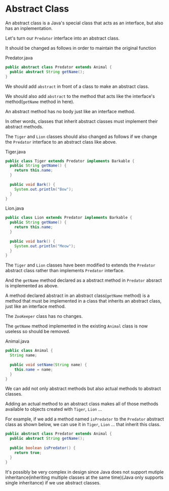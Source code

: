 # Abstract Class

An abstract class is a Java's special class that acts as an interface, but also has an inplementation. 

Let's turn our ```Predator``` interface into an abstract class.

It should be changed as follows in order to maintain the original function

Predator.java
```java
public abstract class Predator extends Animal {
  public abstract String getName();
}
```

We should add ```abstract``` in front of a class to make an abstract class. 

We should also add ```abstract``` to the method that acts like the interface's method(```getName``` method in here).

An abstract method has no body just like an interface method.

In other words, classes that inherit abstract classes must implement their abstract methods.

The ```Tiger``` and ```Lion``` classes should also changed as follows if we change the ```Predator``` interface to an abstract class like above.

Tiger.java
```java
public class Tiger extends Predator implements Barkable { 
  public String getName() {
    return this.name;
  }
  
  public void Bark() {
    System.out.println("Bow");
  }
}
```
Lion.java
```java
public class Lion extends Predator implements Barkable {
  public String getName() {
    return this.name;
  }
  
  public void bark() {
    System.out.println("Meow");
  }
}
```

The ```Tiger``` and ```Lion``` classes have been modified to extends the ```Predator``` abstract class rather than implements ```Predator``` interface.

And the ```getName``` method declared as a abstract method in ```Predator``` absract is implemented as above.

A method declared abstract in an abstract class(```getName``` method) is a method that must be implemented in a class that inherits an abstract class, just like an interface method.

The ```ZooKeeper``` class has no changes. 

The ```getName``` method implemented in the existing ```Animal``` class is now useless so should be removed.

Animal.java
```java
public class Animal {
  String name;
  
  public void setName(String name) {
    this.name = name;
  }
}
```

We can add not only abstract methods but also actual methods to abstract classes. 

Adding an actual method to an abstract class makes all of those methods available to objects created with ```Tiger```, ```Lion``` ...

For example, if we add a method named ```isPredator``` to the ```Predator``` abstract class as shown below, we can use it in ```Tiger```, ```Lion``` ... that inherit this class.

```java
public abstract class Predator extends Animal {
  public abstract String getName();
    
  public boolean isPredator() {
    return true;
  }
}
```

It's possibly be very complex in design since Java does not support mutiple inheritance(inheriting multiple classes at the same time)(Java only supports single inheritance) if we use abstract classes.

